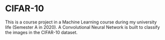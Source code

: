 # CIFAR-10

This is a course project in a Machine Learning course during my university life (Semester A in 2020).
A Convolutional Neural Network is built to classify the images in the CIFAR-10 dataset.
